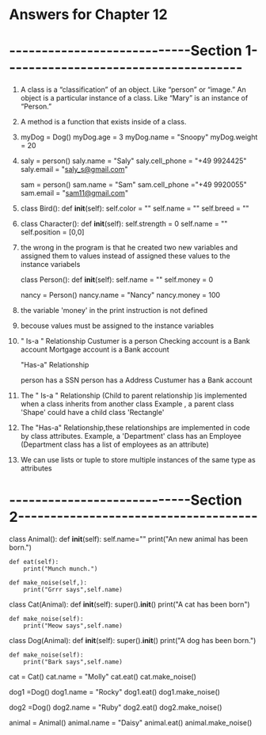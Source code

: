 # Answers for Chapter 12

# ----------------------------Section 1-------------------------------------

1. A class is a “classification” of an object. Like “person” or “image.” An object is a particular instance of a class. 
   Like “Mary” is an instance of “Person.”

2. A method is a function that exists inside of a class.

3. myDog = Dog()
   myDog.age = 3
   myDog.name = "Snoopy"
   myDog.weight  = 20

4. saly = person()
   saly.name = "Saly"
   saly.cell_phone = "+49 9924425"
   saly.email = "saly_s@gmail.com"

   sam = person()
   sam.name = "Sam"
   sam.cell_phone ="+49 9920055"
   sam.email = "sam11@gmail.com"

5. 
    class Bird():
        def __init__(self):
            self.color = ""
            self.name = ""
            self.breed = ""

6. 
    class Character():
        def __init__(self):
            self.strength = 0
            self.name = ""
            self.position = [0,0]

7. the wrong in the program is that he created two new variables and assigned them to values
   instead of assigned these values to the instance variabels

    class Person():
    def __init__(self):
        self.name = ""
        self.money = 0
 
    nancy = Person()
    nancy.name = "Nancy"
    nancy.money = 100

8. the variable 'money' in the print instruction is not defined

9. becouse values must be assigned to the instance variables

10. " Is-a " Relationship
    Custumer is a person
    Checking account is a Bank account
    Mortgage account is a Bank account 

    "Has-a" Relationship

    person has a SSN 
    person has a Address
    Custumer has a Bank account

11. The " Is-a " Relationship (Child to parent relationship )is implemented when a class inherits from another class
    Example , a parent class 'Shape'  could have a child class 'Rectangle'

12. The "Has-a" Relationship,these relationships are implemented in code by class attributes. 
    Example, a 'Department' class  has an Employee (Department class has a list of employees as an attribute)

13. We can use lists or tuple to store multiple instances of the same type as attributes

# ----------------------------Section 2-------------------------------------

class Animal():
    def __init__(self):
        self.name=""
        print("An new animal has been born.")

    def eat(self):
        print("Munch munch.")
    
    def make_noise(self,):
        print("Grrr says",self.name)


class Cat(Animal):
    def __init__(self):
        super().__init__()
        print("A cat has been born")

    def make_noise(self):
        print("Meow says",self.name)
    

class Dog(Animal):
    def __init__(self):
        super().__init__()
        print("A dog has been born.")
        
    def make_noise(self):
        print("Bark says",self.name)

cat = Cat()
cat.name = "Molly"
cat.eat()
cat.make_noise()

dog1 =Dog()
dog1.name = "Rocky"
dog1.eat()
dog1.make_noise()

dog2 =Dog()
dog2.name = "Ruby"
dog2.eat()
dog2.make_noise()


animal = Animal()
animal.name = "Daisy"
animal.eat()
animal.make_noise()